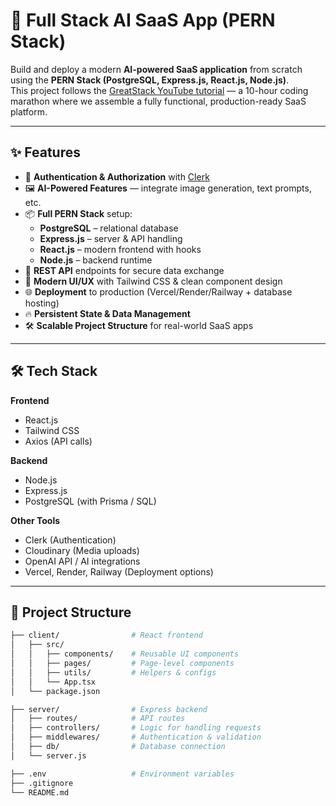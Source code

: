 # 🚀 Full Stack AI SaaS App (PERN Stack)

Build and deploy a modern **AI-powered SaaS application** from scratch using the **PERN Stack (PostgreSQL, Express.js, React.js, Node.js)**.  
This project follows the [GreatStack YouTube tutorial](https://www.youtube.com/watch?v=RkYIWg5XAnI) — a 10-hour coding marathon where we assemble a fully functional, production-ready SaaS platform.

---

## ✨ Features

- 🔑 **Authentication & Authorization** with [Clerk](https://clerk.com)  
- 🖼 **AI-Powered Features** — integrate image generation, text prompts, etc.  
- 📦 **Full PERN Stack** setup:  
  - **PostgreSQL** – relational database  
  - **Express.js** – server & API handling  
  - **React.js** – modern frontend with hooks  
  - **Node.js** – backend runtime  
- 📡 **REST API** endpoints for secure data exchange  
- 🎨 **Modern UI/UX** with Tailwind CSS & clean component design  
- 🌐 **Deployment** to production (Vercel/Render/Railway + database hosting)  
- 🔥 **Persistent State & Data Management**  
- 🛠 **Scalable Project Structure** for real-world SaaS apps

---

## 🛠️ Tech Stack

**Frontend**
- React.js  
- Tailwind CSS  
- Axios (API calls)  

**Backend**
- Node.js  
- Express.js  
- PostgreSQL (with Prisma / SQL)  

**Other Tools**
- Clerk (Authentication)  
- Cloudinary (Media uploads)  
- OpenAI API / AI integrations  
- Vercel, Render, Railway (Deployment options)  

---

## 📂 Project Structure

```bash
├── client/                # React frontend
│   ├── src/
│   │   ├── components/    # Reusable UI components
│   │   ├── pages/         # Page-level components
│   │   ├── utils/         # Helpers & configs
│   │   └── App.tsx
│   └── package.json

├── server/                # Express backend
│   ├── routes/            # API routes
│   ├── controllers/       # Logic for handling requests
│   ├── middlewares/       # Authentication & validation
│   ├── db/                # Database connection
│   └── server.js

├── .env                   # Environment variables
├── .gitignore
└── README.md
